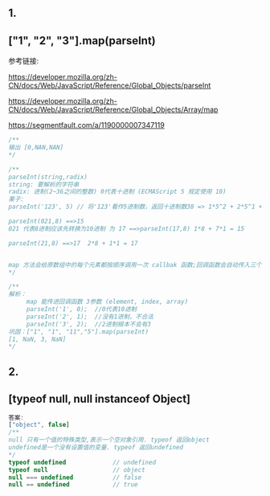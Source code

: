 ## 1.

## ["1", "2", "3"].map(parseInt)

参考链接:

https://developer.mozilla.org/zh-CN/docs/Web/JavaScript/Reference/Global_Objects/parseInt

https://developer.mozilla.org/zh-CN/docs/Web/JavaScript/Reference/Global_Objects/Array/map

https://segmentfault.com/a/1190000007347119

```javascript
/**
输出 [0,NAN,NAN]
*/

/**
parseInt(string,radix) 
string: 要解析的字符串 
radix: 进制(2~36之间的整数) 0代表十进制 (ECMAScript 5 规定使用 10)
栗子:
parseInt('123', 5) // 将'123'看作5进制数，返回十进制数38 => 1*5^2 + 2*5^1 + 3*5^0 = 38

parseInt(021,8) ==>15 
021 代表8进制应该先转换为10进制 为 17 ==>parseInt(17,8) 1*8 + 7*1 = 15

parseInt(21,8) ==>17  2*8 + 1*1 = 17 


map 方法会给原数组中的每个元素都按顺序调用一次 callbak 函数;回调函数会自动传入三个参数:正在遍历的数组元素,元素索引,原数组本身
*/

/**
解析：
     map 能传进回调函数 3参数 (element, index, array)
     parseInt('1', 0);  //0代表10进制
     parseInt('2', 1);  //没有1进制，不合法
     parseInt('3', 2);  //2进制根本不会有3
巩固：["1", "1", "11","5"].map(parseInt) 
[1, NaN, 3, NaN]  
*/
```

## 2.

## [typeof null, null instanceof Object]

```javascript
答案:
["object", false]
/**
null 只有一个值的特殊类型,表示一个空对象引用. typeof 返回object
undefined是一个没有设置值的变量. typeof 返回undefined
*/
typeof undefined             // undefined
typeof null                  // object
null === undefined           // false
null == undefined            // true
```

